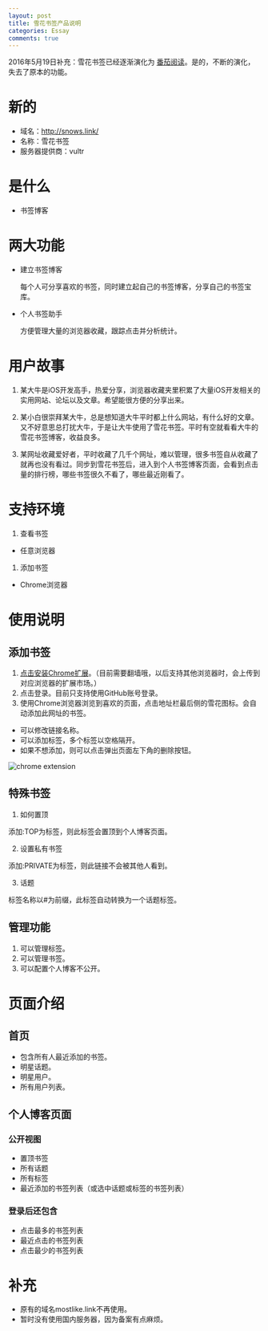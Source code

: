 ```yaml
---
layout: post
title: 雪花书签产品说明
categories: Essay
comments: true
---
```







2016年5月19日补充：雪花书签已经逐渐演化为 [番茄阅读](https://everettjf.github.io/2016/05/13/how-to-write-a-simple-feed-reader)。是的，不断的演化，失去了原本的功能。
<!-- more -->


# 新的
- 域名：<http://snows.link/>
- 名称：雪花书签
- 服务器提供商：vultr

# 是什么
- 书签博客

# 两大功能
- 建立书签博客

  每个人可分享喜欢的书签，同时建立起自己的书签博客，分享自己的书签宝库。

- 个人书签助手

  方便管理大量的浏览器收藏，跟踪点击并分析统计。

# 用户故事
1. 某大牛是iOS开发高手，热爱分享，浏览器收藏夹里积累了大量iOS开发相关的实用网站、论坛以及文章。希望能很方便的分享出来。

1. 某小白很崇拜某大牛，总是想知道大牛平时都上什么网站，有什么好的文章。又不好意思总打扰大牛，于是让大牛使用了雪花书签。平时有空就看看大牛的雪花书签博客，收益良多。

1. 某网址收藏爱好者，平时收藏了几千个网址，难以管理，很多书签自从收藏了就再也没有看过。同步到雪花书签后，进入到个人书签博客页面，会看到点击量的排行榜，哪些书签很久不看了，哪些最近刚看了。

# 支持环境
1. 查看书签
  - 任意浏览器
1. 添加书签
  - Chrome浏览器

# 使用说明

## 添加书签
1. [点击安装Chrome扩展](https://chrome.google.com/webstore/detail/snowslink/cmdbeghbiegcpgkgnhcbakkfmdphdcpo)。（目前需要翻墙哦，以后支持其他浏览器时，会上传到对应浏览器的扩展市场。）
1. 点击登录。目前只支持使用GitHub账号登录。
1. 使用Chrome浏览器浏览到喜欢的页面，点击地址栏最后侧的雪花图标。会自动添加此网址的书签。
  - 可以修改链接名称。
  - 可以添加标签，多个标签以空格隔开。
  - 如果不想添加，则可以点击弹出页面左下角的删除按钮。

![chrome extension](https://everettjf.github.io/stuff/snows/extension.png)

## 特殊书签
1. 如何置顶

  添加:TOP为标签，则此标签会置顶到个人博客页面。

2. 设置私有书签

  添加:PRIVATE为标签，则此链接不会被其他人看到。

3. 话题

  标签名称以#为前缀，此标签自动转换为一个话题标签。

## 管理功能

1. 可以管理标签。
1. 可以管理书签。
1. 可以配置个人博客不公开。

# 页面介绍
## 首页
  - 包含所有人最近添加的书签。
  - 明星话题。
  - 明星用户。
  - 所有用户列表。

## 个人博客页面

### 公开视图
  - 置顶书签
  - 所有话题
  - 所有标签
  - 最近添加的书签列表（或选中话题或标签的书签列表）

### 登录后还包含
  - 点击最多的书签列表
  - 最近点击的书签列表
  - 点击最少的书签列表

# 补充
- 原有的域名mostlike.link不再使用。
- 暂时没有使用国内服务器，因为备案有点麻烦。



